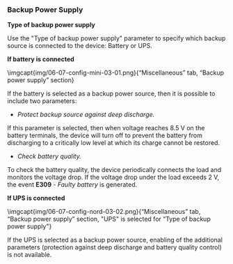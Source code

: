 ### Backup Power Supply

**Type of backup power supply**  

Use the "Type of backup power supply" parameter to specify which backup source is connected to the device: Battery or UPS.
   

**If battery is connected**

\imgcapt{img/06-07-config-mini-03-01.png}{“Miscellaneous” tab, “Backup power supply” section}

If the battery is selected as a backup power source, then it is possible to include two parameters:

* *Protect backup source against deep discharge.* 

If this parameter is selected, then when voltage reaches 8.5 V on the battery terminals, the device will turn off to prevent the battery from discharging to a critically low level at which its charge cannot be restored. 

* *Check battery quality.* 

To check the battery quality, the device periodically connects the load and monitors the voltage drop. If the voltage drop under the load exceeds 2 V, the event **E309** - *Faulty battery* is generated.
   

**If UPS is connected**

\imgcapt{img/06-07-config-nord-03-02.png}{“Miscellaneous” tab, “Backup power supply” section, "UPS" is selected for “Type of backup power supply"}

If the UPS is selected as a backup power source, enabling of the additional parameters (protection against deep discharge and battery quality control) is not available.
